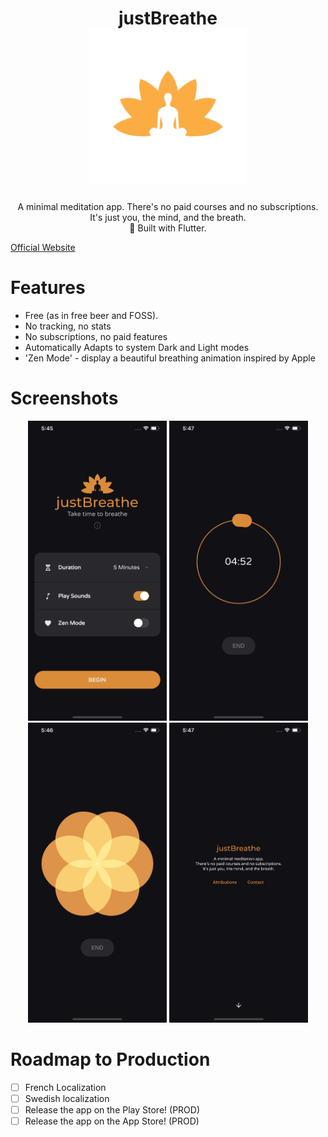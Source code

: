 <h1 align="center">
    justBreathe
    <br>
    <img alt="Logo" src="press/logo.png" height="250"> 
</h1>
<div align="center">
A minimal meditation app. 
There's no paid courses and no subscriptions.
It's just you, the mind, and the breath.
<br>
💙 Built with Flutter.
</div>

[Official Website](https://justbreathe.lising.ca)

# Features

- Free (as in free beer and FOSS).
- No tracking, no stats
- No subscriptions, no paid features
- Automatically Adapts to system Dark and Light modes
- 'Zen Mode' - display a beautiful breathing animation inspired by Apple


# Screenshots

<div align="center">
    <img alt="Screenshot" src="press/screenshots/ios/dark/main.png" height="480"> 
    <img alt="Screenshot" src="press/screenshots/ios/dark/countdown.png" height="480"> 
    <img alt="Screenshot" src="press/screenshots/ios/dark/zenmode.png" height="480"> 
    <img alt="Screenshot" src="press/screenshots/ios/dark/about.png" height="480"> 
</div>

# Roadmap to Production

- [ ] French Localization
- [ ] Swedish localization
- [ ] Release the app on the Play Store! (PROD)
- [ ] Release the app on the App Store! (PROD)